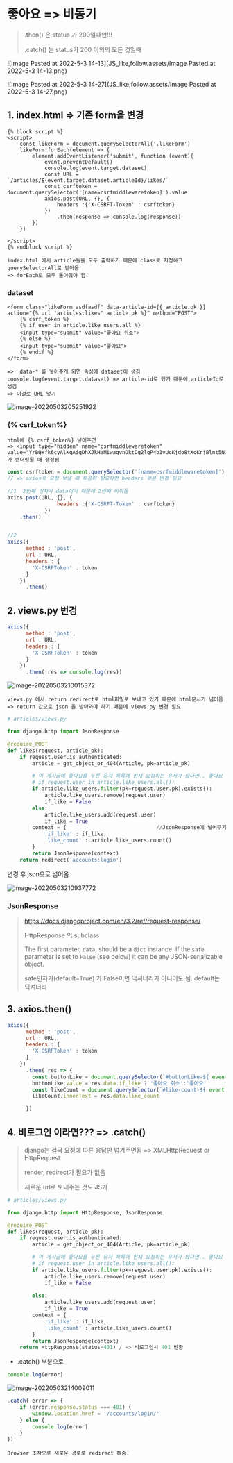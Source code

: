 # 좋아요 => 비동기

> .then() 은 status 가 200일때만!!!
>
> .catch() 는 status가 200 이외의 모든 것일때

![Image Pasted at 2022-5-3 14-13](JS_like,follow.assets/Image Pasted at 2022-5-3 14-13.png)



![Image Pasted at 2022-5-3 14-27](JS_like,follow.assets/Image Pasted at 2022-5-3 14-27.png)



## 1. index.html => 기존 form을 변경

```django
{% block script %}  
<script>
    const likeForm = document.querySelectorAll('.likeForm')
    likeForm.forEach(element => {
        element.addEventListener('submit', function (event){
            event.preventDefault()
            console.log(event.target.dataset)
            const URL = `/articles/${event.target.dataset.articleId}/likes/`
            const csrftoken = document.querySelector('[name=csrfmiddlewaretoken]').value
            axios.post(URL, {}, {
                headers :{'X-CSRFT-Token' : csrftoken}
            })
                .then(response => console.log(response))
        })
    })

</script>
{% endblock script %}
```

```
index.html 에서 article들을 모두 출력하기 때문에 class로 지정하고 querySelectorAll로 받아옴
=> forEach로 모두 돌아줘야 함.
```



### dataset

```django
<form class="likeForm asdfasdf" data-article-id={{ article.pk }} action="{% url 'articles:likes' article.pk %}" method="POST">  
    {% csrf_token %}
    {% if user in article.like_users.all %}
    <input type="submit" value="좋아요 취소">
    {% else %}
    <input type="submit" value="좋아요">
    {% endif %}
</form>
```

```
=>  data-* 를 넣어주게 되면 속성에 dataset이 생김
console.log(event.target.dataset) => article-id로 했기 때문에 articleId로 생김
=> 이걸로 URL 넣기
```

![image-20220503205251922](JS_like,follow.assets/image-20220503205251922.png)





### {% csrf_token%}

```
html에 {% csrf_token%} 넣어주면 
=> <input type="hidden" name="csrfmiddlewaretoken" value="YrBQxfk6cyAlKqAigDhXJkHaMiwaqvnDktDq2lqP4b1vUcKjdo8tXoKrjBlnt5NG"> 가 랜더링될 때 생성됨
```

```javascript
const csrftoken = document.querySelector('[name=csrfmiddlewaretoken]').value // csrf토큰에 접근
// => axios로 요청 보낼 때 토큼이 필요하면 headers 부분 변경 필요

//1  2번째 인자가 data이기 때문에 2번째 비워둠
axios.post(URL, {}, {
                headers :{'X-CSRFT-Token' : csrftoken}
            })
	.then()


//2
axios({
      method : 'post',
      url : URL,
      headers : {
        'X-CSRFToken' : token
      }
    })
      .then() 
```



## 2. views.py 변경

```javascript
axios({
      method : 'post',
      url : URL,
      headers : {
        'X-CSRFToken' : token
      }
    })
      .then( res => console.log(res)) 
```

![image-20220503210015372](JS_like,follow.assets/image-20220503210015372.png)

```
views.py 에서 return redirect로 html파일로 보내고 있기 때문에 html문서가 넘어옴
=> return 값으로 json 을 받아와야 하기 때문에 views.py 변경 필요
```



```python
# articles/views.py

from django.http import JsonResponse

@require_POST
def likes(request, article_pk):
    if request.user.is_authenticated:
        article = get_object_or_404(Article, pk=article_pk)

        # 이 게시글에 좋아요를 누른 유저 목록에 현재 요청하는 유저가 있다면.. 좋아요 취소
        # if request.user in article.like_users.all(): 
        if article.like_users.filter(pk=request.user.pk).exists():
            article.like_users.remove(request.user)
            if_like = False
        else:
            article.like_users.add(request.user)
            if_like = True
        context = {								//JsonResponse에 넣어주기 위해 context 딕셔너리 생성
            'if_like' : if_like,
            'like_count' : article.like_users.count()
        }
        return JsonResponse(context)
    return redirect('accounts:login')
```

변경 후 json으로 넘어옴 

![image-20220503210937772](JS_like,follow.assets/image-20220503210937772.png)



### JsonResponse

> https://docs.djangoproject.com/en/3.2/ref/request-response/
>
> HttpResponse 의 subclass
>
> The first parameter, `data`, should be a `dict` instance. If the `safe` parameter is set to `False` (see below) it can be any JSON-serializable object.
>
> safe인자가(default=True) 가 False이면 딕셔너리가 아니어도 됨. default는 딕셔너리 





## 3. axios.then()

```javascript
axios({
      method : 'post',
      url : URL,
      headers : {
        'X-CSRFToken' : token
      }
    })
      .then( res => {
        const buttonLike = document.querySelector(`#buttonLike-${ event.target.dataset.articleId }`)
        buttonLike.value = res.data.if_like ? '좋아요 취소':'좋아요'
        const likeCount = document.querySelector(`#like-count-${ event.target.dataset.articleId }`)
        likeCount.innerText = res.data.like_count

      })
```





## 4. 비로그인 이라면??? => .catch()

> django는 결국 요청에 따른 응답만 넘겨주면됨  => XMLHttpRequest or HttpRequest
>
> render, redirect가 필요가 없음
>
> 새로운 url로 보내주는 것도 JS가

```python
# articles/views.py

from django.http import HttpResponse, JsonResponse

@require_POST
def likes(request, article_pk):
    if request.user.is_authenticated:
        article = get_object_or_404(Article, pk=article_pk)

        # 이 게시글에 좋아요를 누른 유저 목록에 현재 요청하는 유저가 있다면.. 좋아요 취소
        # if request.user in article.like_users.all(): 
        if article.like_users.filter(pk=request.user.pk).exists():
            article.like_users.remove(request.user)
            if_like = False
            
        else:
            article.like_users.add(request.user)
            if_like = True
        context = {
            'if_like' : if_like,
            'like_count' : article.like_users.count()
        }
        return JsonResponse(context)
    return HttpResponse(status=401) / => 비로그인시 401 반환
```



* .catch() 부분으로

```javascript
console.log(error)
```

![image-20220503214009011](JS_like,follow.assets/image-20220503214009011.png)



```javascript
.catch( error => {
    if (error.response.status === 401) {
        window.location.href = '/accounts/login/'
    } else {
        console.log(error)
    }
})
```

```
Browser 조작으로 새로운 경로로 redirect 해줌.
```







